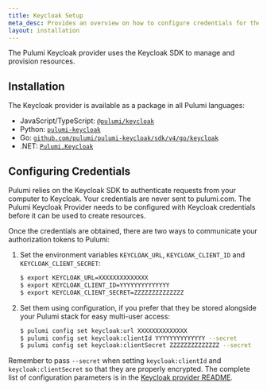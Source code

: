 ```yaml
---
title: Keycloak Setup
meta_desc: Provides an overview on how to configure credentials for the Pulumi Keycloak Provider.
layout: installation
---
```


The Pulumi Keycloak provider uses the Keycloak SDK to manage and provision resources.

## Installation

The Keycloak provider is available as a package in all Pulumi languages:

* JavaScript/TypeScript: [`@pulumi/keycloak`](https://www.npmjs.com/package/@pulumi/keycloak)
* Python: [`pulumi-keycloak`](https://pypi.org/project/pulumi-keycloak/)
* Go: [`github.com/pulumi/pulumi-keycloak/sdk/v4/go/keycloak`](https://github.com/pulumi/pulumi-keycloak)
* .NET: [`Pulumi.Keycloak`](https://www.nuget.org/packages/Pulumi.Keycloak)

## Configuring Credentials

Pulumi relies on the Keycloak SDK to authenticate requests from your computer to Keycloak. Your credentials are never sent
to pulumi.com.
The Pulumi Keycloak Provider needs to be configured with Keycloak credentials
before it can be used to create resources.

Once the credentials are obtained, there are two ways to communicate your authorization tokens to Pulumi:

1. Set the environment variables `KEYCLOAK_URL`, `KEYCLOAK_CLIENT_ID` and `KEYCLOAK_CLIENT_SECRET`:

    ```bash
    $ export KEYCLOAK_URL=XXXXXXXXXXXXXX
    $ export KEYCLOAK_CLIENT_ID=YYYYYYYYYYYYYY
    $ export KEYCLOAK_CLIENT_SECRET=ZZZZZZZZZZZZZZ
    ```

2. Set them using configuration, if you prefer that they be stored alongside your Pulumi stack for easy multi-user access:

    ```bash
    $ pulumi config set keycloak:url XXXXXXXXXXXXXX
    $ pulumi config set keycloak:clientId YYYYYYYYYYYYYY --secret
    $ pulumi config set keycloak:clientSecret ZZZZZZZZZZZZZZ --secret
    ```

Remember to pass `--secret` when setting `keycloak:clientId` and `keycloak:clientSecret` so that they are properly encrypted. The complete list of
configuration parameters is in the [Keycloak provider README](https://github.com/pulumi/pulumi-keycloak/blob/master/README.md).
